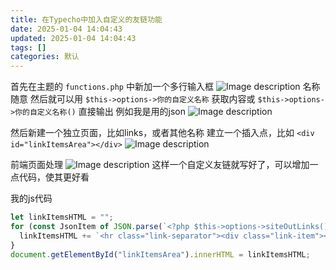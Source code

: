 ```yaml
---
title: 在Typecho中加入自定义的友链功能
date: 2025-01-04 14:04:43
updated: 2025-01-04 14:04:43
tags: []
categories: 默认
---
```


首先在主题的 `functions.php` 中新加一个多行输入框
![Image description](https://s.rmimg.com/2025-01-04/1735994677-384654-2025-01-04-204227.png)
名称随意
然后就可以用 `$this->options->你的自定义名称` 获取内容或 `$this->options->你的自定义名称()` 直接输出
例如我是用的json
![Image description](https://s.rmimg.com/2025-01-04/1735995064-865538-image.png)

然后新建一个独立页面，比如links，或者其他名称
建立一个插入点，比如 `<div id="linkItemsArea"></div>`
![Image description](https://s.rmimg.com/2025-01-04/1735994885-489446-image.png)

前端页面处理
![Image description](https://s.rmimg.com/2025-01-04/1735995491-925942-2025-01-04-205142.png)
这样一个自定义友链就写好了，可以增加一点代码，使其更好看

我的js代码

```javascript
let linkItemsHTML = "";
for (const JsonItem of JSON.parse(`<?php $this->options->siteOutLinks() ?>`)) {
  linkItemsHTML += `<hr class="link-separator"><div class="link-item"><img class="link-item-avatar" src="${JsonItem.avatar}"><div class="link-item-content"><a href="${JsonItem.url}" target="_blank"><h2>${JsonItem.title}</h2></a><p>${JsonItem.description}</p></div></div>`;
}
document.getElementById("linkItemsArea").innerHTML = linkItemsHTML;
```

